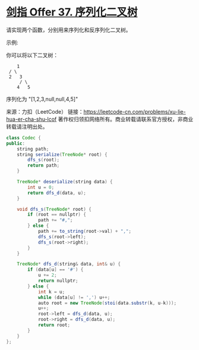 # [剑指 Offer 37. 序列化二叉树](https://leetcode-cn.com/problems/xu-lie-hua-er-cha-shu-lcof/)

请实现两个函数，分别用来序列化和反序列化二叉树。

示例: 

你可以将以下二叉树：

    	1
     / \
     2   3
         / \
        4   5


序列化为 "[1,2,3,null,null,4,5]"

来源：力扣（LeetCode）
链接：https://leetcode-cn.com/problems/xu-lie-hua-er-cha-shu-lcof
著作权归领扣网络所有。商业转载请联系官方授权，非商业转载请注明出处。

```java
class Codec {
public:
    string path;
    string serialize(TreeNode* root) {
        dfs_s(root);
        return path;
    }

    TreeNode* deserialize(string data) {
        int u = 0;
        return dfs_d(data, u);
    }

    void dfs_s(TreeNode* root) {
        if (root == nullptr) {
            path += "#,";
        } else {
            path += to_string(root->val) + ",";
            dfs_s(root->left);
            dfs_s(root->right);
        }
    }

    TreeNode* dfs_d(string& data, int& u) {
        if (data[u] == '#') {
            u += 2;
            return nullptr;
        } else {
            int k = u;
            while (data[u] != ',') u++;
            auto root = new TreeNode(stoi(data.substr(k, u-k)));
            u++;
            root->left = dfs_d(data, u);
            root->right = dfs_d(data, u);
            return root;
        }
    }
};
```

